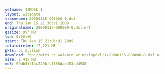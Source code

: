 ```yaml
---
setname: ISPDSL I
layout: witsdata
tracename: 20090115-080000-0.dsl
end: Thu Jan 15 21:30:01 2009
originalname: 20090115-080000-0.dsl.erf
gzsize: 997 MB
len: 0:30:00
start: Thu Jan 15 21:00:01 2009
totalwirelen: 17,221 MB
pkts: 31 million
download: ftp://wits.cs.waikato.ac.nz/ispdsl/1/20090115-080000-0.dsl.erf.gz
size: 2,415 MB
md5: 99db55f14c249bfc1888dae453ad4938
---
```

